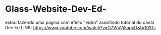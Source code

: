 ﻿# Glass-Website-Dev-Ed-
estou fazendo uma pagina com efeito "vidro" assistindo tutorial do canal Dev Ed
LINK:
https://www.youtube.com/watch?v=O7WbVj5apxU&t=1031s
